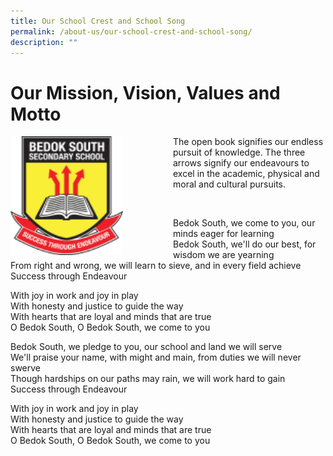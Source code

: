 ```yaml
---
title: Our School Crest and School Song
permalink: /about-us/our-school-crest-and-school-song/
description: ""
---
```

Our Mission, Vision, Values and Motto
=====================================


<img src="/images/schlogo.png" style="width:180px;height:190px;margin-right:80px;" align = "left"> 



The open book signifies our endless pursuit of knowledge. The three arrows signify our endeavours to excel in the academic, physical and moral and cultural pursuits.



<br>			






Bedok South, we come to you, our minds eager for learning  
Bedok South, we'll do our best, for wisdom we are yearning  
From right and wrong, we will learn to sieve, and in every field achieve   
Success through Endeavour  
  
With joy in work and joy in play   
With honesty and justice to guide the way   
With hearts that are loyal and minds that are true   
O Bedok South, O Bedok South, we come to you   
  
Bedok South, we pledge to you, our school and land we will serve   
We'll praise your name, with might and main, from duties we will never swerve  
Though hardships on our paths may rain, we will work hard to gain   
Success through Endeavour   
  
With joy in work and joy in play   
With honesty and justice to guide the way   
With hearts that are loyal and minds that are true   
O Bedok South, O Bedok South, we come to you